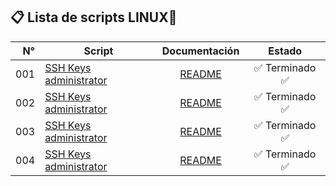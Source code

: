 ## 📋 Lista de scripts LINUX🐧

| N° | Script | Documentación | Estado |
|---:|---------------|:-------------:|:----:|
| 001|[SSH Keys administrator](000-user-check.sh) | [README](000-user-check.md) | ✅ Terminado ✅ |
| 002|[SSH Keys administrator](001-apt-upgrade.sh) | [README](001-apt-upgrade.md) | ✅ Terminado ✅ |
| 003|[SSH Keys administrator](002-mod-kernel.sh) | [README](002-mod-kernel.md) | ✅ Terminado ✅ |
| 004|[SSH Keys administrator](003-filesystem-disable.sh) | [README](003-filesystem-disable.md) | ✅ Terminado ✅ |